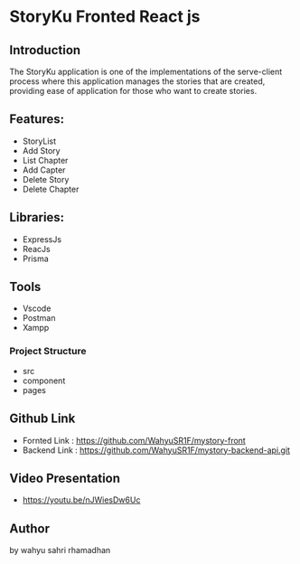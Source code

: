 # StoryKu Fronted React js

## Introduction

The StoryKu application is one of the implementations of the serve-client process where this application manages the stories that are created, providing ease of application for those who want to create stories.


## Features:

- StoryList
- Add Story
- List Chapter
- Add Capter
- Delete Story
- Delete Chapter

## Libraries:
- ExpressJs
- ReacJs
- Prisma
## Tools
- Vscode
- Postman
- Xampp
### Project Structure
- src
- component
- pages

## Github Link

- Fornted Link : https://github.com/WahyuSR1F/mystory-front
- Backend Link : https://github.com/WahyuSR1F/mystory-backend-api.git
  
## Video Presentation
- https://youtu.be/nJWiesDw6Uc
## Author 
by wahyu sahri rhamadhan
